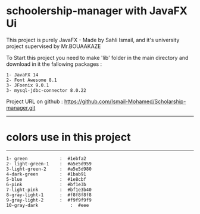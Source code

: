 # schoolership-manager with JavaFX Ui

This project is purely JavaFX - Made by Sahli Ismail, and it's university project supervised by Mr.BOUAAKAZE 

To Start this project you need to make 'lib' folder in the main directory and download in it the fallowing packages :

    1- JavaFX 14
    2- Font Awesome 8.1
    3- JFoenix 9.0.1
    3- mysql-jdbc-connector 8.0.22

Project URL on github : https://github.com/Ismail-Mohamed/Scholarship-manager.git

-------------------------------------
# colors use in this project
-------------------------------------

    1- green 			:  #1ebfa2
    2- light-green-1	:  #a5e5d959
    3-light-green-2 	:  #a5e5d980
    4-dark-green 		:  #1bab91
    5-blue 			    :  #1e8cbf
    6-pink 			    :  #bf1e3b
    7-light-pink 		:  #bf1e3b40
    8-gray-light-1      :  #f8f8f8f8
    9-gray-light-2 	    :  #f9f9f9f9
    10-gray-dark		    :  #eee

